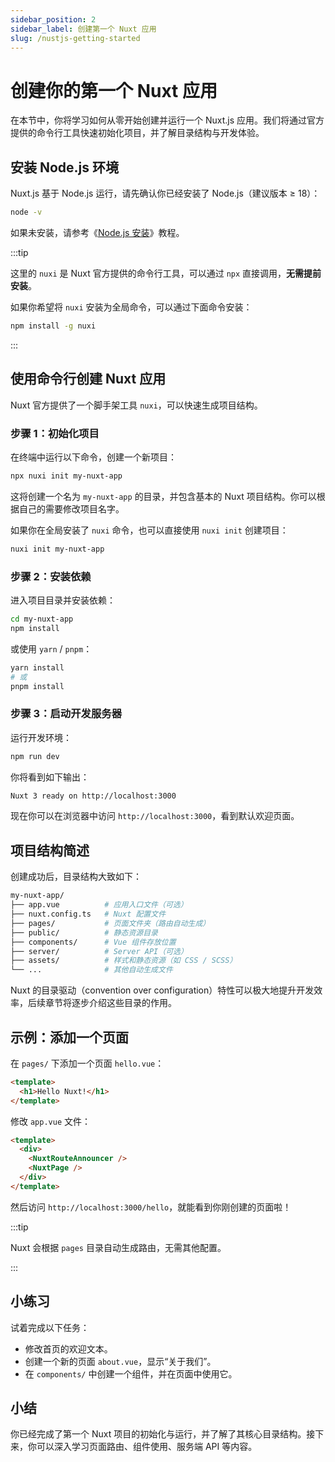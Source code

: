 ```yaml
---
sidebar_position: 2
sidebar_label: 创建第一个 Nuxt 应用
slug: /nustjs-getting-started
---
```


# 创建你的第一个 Nuxt 应用

在本节中，你将学习如何从零开始创建并运行一个 Nuxt.js 应用。我们将通过官方提供的命令行工具快速初始化项目，并了解目录结构与开发体验。



## 安装 Node.js 环境

Nuxt.js 基于 Node.js 运行，请先确认你已经安装了 Node.js（建议版本 ≥ 18）：

```bash
node -v
```

如果未安装，请参考《[Node.js 安装](/nodejs/nodejs-installation/)》教程。

:::tip

这里的 `nuxi` 是 Nuxt 官方提供的命令行工具，可以通过 `npx` 直接调用，**无需提前安装**。

如果你希望将 `nuxi` 安装为全局命令，可以通过下面命令安装：

```bash
npm install -g nuxi
```

:::



## 使用命令行创建 Nuxt 应用

Nuxt 官方提供了一个脚手架工具 `nuxi`，可以快速生成项目结构。

### 步骤 1：初始化项目

在终端中运行以下命令，创建一个新项目：

```bash
npx nuxi init my-nuxt-app
```

这将创建一个名为 `my-nuxt-app` 的目录，并包含基本的 Nuxt 项目结构。你可以根据自己的需要修改项目名字。

如果你在全局安装了 `nuxi` 命令，也可以直接使用 `nuxi init` 创建项目：

```bash
nuxi init my-nuxt-app
```



### 步骤 2：安装依赖

进入项目目录并安装依赖：

```bash
cd my-nuxt-app
npm install
```

或使用 `yarn` / `pnpm`：

```bash
yarn install
# 或
pnpm install
```

### 步骤 3：启动开发服务器

运行开发环境：

```bash
npm run dev
```

你将看到如下输出：

``` bash
Nuxt 3 ready on http://localhost:3000
```

现在你可以在浏览器中访问 `http://localhost:3000`，看到默认欢迎页面。



## 项目结构简述

创建成功后，目录结构大致如下：

```bash showLineNumbers
my-nuxt-app/
├── app.vue          # 应用入口文件（可选）
├── nuxt.config.ts   # Nuxt 配置文件
├── pages/           # 页面文件夹（路由自动生成）
├── public/          # 静态资源目录
├── components/      # Vue 组件存放位置
├── server/          # Server API（可选）
├── assets/          # 样式和静态资源（如 CSS / SCSS）
└── ...              # 其他自动生成文件
```

Nuxt 的目录驱动（convention over configuration）特性可以极大地提升开发效率，后续章节将逐步介绍这些目录的作用。



## 示例：添加一个页面

在 `pages/` 下添加一个页面 `hello.vue`：

```html showLineNumbers title="pages/hello.vue"
<template>
  <h1>Hello Nuxt!</h1>
</template>
```

修改 `app.vue` 文件：

```html showLineNumbers {4} title="app.vue"
<template>
  <div>
    <NuxtRouteAnnouncer />
    <NuxtPage />
  </div>
</template>
```

然后访问 `http://localhost:3000/hello`，就能看到你刚创建的页面啦！



:::tip

Nuxt 会根据 `pages` 目录自动生成路由，无需其他配置。

:::



## 小练习

试着完成以下任务：

- 修改首页的欢迎文本。
- 创建一个新的页面 `about.vue`，显示“关于我们”。
- 在 `components/` 中创建一个组件，并在页面中使用它。



## 小结

你已经完成了第一个 Nuxt 项目的初始化与运行，并了解了其核心目录结构。接下来，你可以深入学习页面路由、组件使用、服务端 API 等内容。
